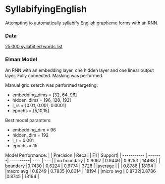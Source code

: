 # SyllabifyingEnglish
Attempting to automatically syllabify English grapheme forms with an RNN. 

### Data
[25,000 syllabified words list](https://github.com/gautesolheim/25000-syllabified-words-list)


### Elman Model
 An RNN with an embedding layer, one hidden layer and one linear output layer. Fully connected. Masking was performed.

Manual grid search was performed targeting: 
* embedding_dims = [32, 64, 96]
* hidden_dims = [96, 128, 192]
* l_rs = [0.01, 0.001, 0.0001]
* epochs = [5,10,15]

Best model paramters: 
* embedding_dim = 96
* hidden_dim = 192
* l_r = 0.001
* epochs = 15

Model Performance:
|             | Precision | Recall | F1 | Support|
| ----------- | -------| ----------| ----   |   ---   |
| no boundary | 0.9067 |    0.9446 | 0.9253 |   14468 |
| boundary    |0.7430  |  0.6224   | 0.6774 |   3726  |
|average      |        |           | 0.8786 | 18194   |
|macro avg    | 0.8249 | 0.7835    |0.8014  |  18194  |
|micro avg    |  0.8732|0.8786     |0.8745  | 18194   |